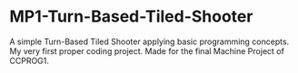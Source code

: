 # MP1-Turn-Based-Tiled-Shooter
 A simple Turn-Based Tiled Shooter applying basic programming concepts. My very first proper coding project. Made for the final Machine Project of CCPROG1. 

